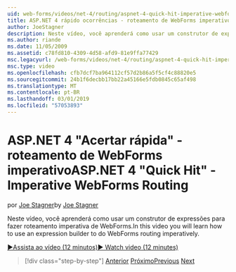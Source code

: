 ```yaml
---
uid: web-forms/videos/net-4/routing/aspnet-4-quick-hit-imperative-webforms-routing
title: ASP.NET 4 rápido ocorrências - roteamento de WebForms imperativo
author: JoeStagner
description: Neste vídeo, você aprenderá como usar um construtor de expressões para fazer roteamento imperativa de WebForms.
ms.author: riande
ms.date: 11/05/2009
ms.assetid: c78fd810-4309-4d58-afd9-81e9ffa77429
msc.legacyurl: /web-forms/videos/net-4/routing/aspnet-4-quick-hit-imperative-webforms-routing
msc.type: video
ms.openlocfilehash: cfb7dcf7ba964112cf57d2b86a5f5cf4c88820e5
ms.sourcegitcommit: 24b1f6decbb17bb22a45166e5fdb0845c65af498
ms.translationtype: MT
ms.contentlocale: pt-BR
ms.lasthandoff: 03/01/2019
ms.locfileid: "57053893"
---
```

<a name="aspnet-4-quick-hit---imperative-webforms-routing"></a><span data-ttu-id="3e743-103">ASP.NET 4 "Acertar rápida" - roteamento de WebForms imperativo</span><span class="sxs-lookup"><span data-stu-id="3e743-103">ASP.NET 4 "Quick Hit" - Imperative WebForms Routing</span></span>
====================
<span data-ttu-id="3e743-104">por [Joe Stagner](https://github.com/JoeStagner)</span><span class="sxs-lookup"><span data-stu-id="3e743-104">by [Joe Stagner](https://github.com/JoeStagner)</span></span>

<span data-ttu-id="3e743-105">Neste vídeo, você aprenderá como usar um construtor de expressões para fazer roteamento imperativa de WebForms.</span><span class="sxs-lookup"><span data-stu-id="3e743-105">In this video you will learn how to use an expression builder to do WebForms routing imperatively.</span></span> 

[<span data-ttu-id="3e743-106">&#9654;Assista ao vídeo (12 minutos)</span><span class="sxs-lookup"><span data-stu-id="3e743-106">&#9654; Watch video (12 minutes)</span></span>](https://channel9.msdn.com/Blogs/ASP-NET-Site-Videos/aspnet-4-quick-hit-imperative-webforms-routing)

> [!div class="step-by-step"]
> <span data-ttu-id="3e743-107">[Anterior](aspnet-4-quick-hit-permanent-redirect.md)
> [Próximo](aspnet-4-quick-hit-declarative-webforms-routing.md)</span><span class="sxs-lookup"><span data-stu-id="3e743-107">[Previous](aspnet-4-quick-hit-permanent-redirect.md)
[Next](aspnet-4-quick-hit-declarative-webforms-routing.md)</span></span>
